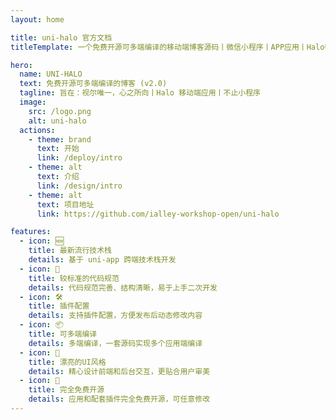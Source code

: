 ```yaml
---
layout: home

title: uni-halo 官方文档
titleTemplate: 一个免费开源可多端编译的移动端博客源码丨微信小程序丨APP应用丨Halo微信小程序丨uni-halo丨uni-halo 2.0

hero:
  name: UNI-HALO
  text: 免费开源可多端编译的博客 (v2.0)
  tagline: 旨在：视尔唯一，心之所向丨Halo 移动端应用丨不止小程序
  image:
    src: /logo.png
    alt: uni-halo
  actions:
    - theme: brand
      text: 开始
      link: /deploy/intro
    - theme: alt
      text: 介绍
      link: /design/intro
    - theme: alt
      text: 项目地址
      link: https://github.com/ialley-workshop-open/uni-halo

features:
  - icon: 🆕
    title: 最新流行技术栈
    details: 基于 uni-app 跨端技术栈开发
  - icon: 🦋
    title: 较标准的代码规范
    details: 代码规范完善、结构清晰，易于上手二次开发
  - icon: 🛠️
    title: 插件配置
    details: 支持插件配置，方便发布后动态修改内容
  - icon: 📦
    title: 可多端编译
    details: 多端编译，一套源码实现多个应用端编译
  - icon: 🔩
    title: 漂亮的UI风格
    details: 精心设计前端和后台交互，更贴合用户审美
  - icon: 🔑
    title: 完全免费开源
    details: 应用和配套插件完全免费开源，可任意修改
---
```



<CustomUsingExamples></CustomUsingExamples>

<CustomFooter></CustomFooter>
